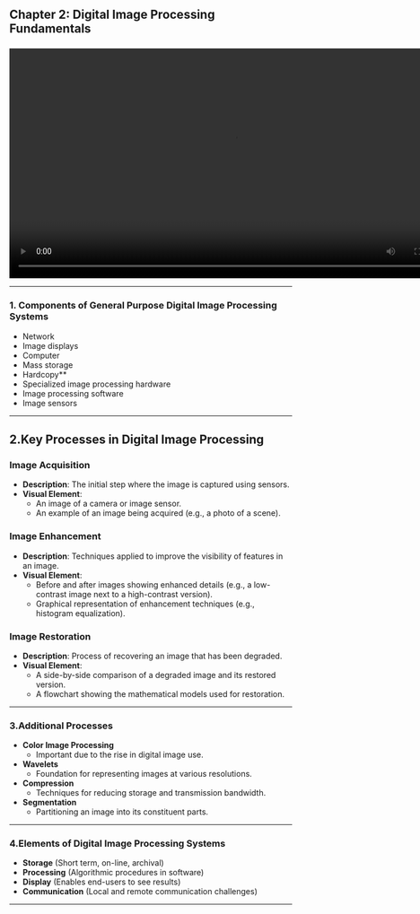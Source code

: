 ## Chapter 2: Digital Image Processing Fundamentals

### 

  <video src="phOotos/FundamentalSteps.mp4" width="800" height="410" controls>

  </video>


---

 ### 1. Components of General Purpose Digital Image Processing Systems


- Network
- Image displays
- Computer
- Mass storage
- Hardcopy**
- Specialized image processing hardware
- Image processing software
- Image sensors

---


## 2.Key Processes in Digital Image Processing

### Image Acquisition
- **Description**: The initial step where the image is captured using sensors.
- **Visual Element**:
  - An image of a camera or image sensor.
  - An example of an image being acquired (e.g., a photo of a scene).



### Image Enhancement
- **Description**: Techniques applied to improve the visibility of features in an image.
- **Visual Element**:
  - Before and after images showing enhanced details (e.g., a low-contrast image next to a high-contrast version).
  - Graphical representation of enhancement techniques (e.g., histogram equalization).


### Image Restoration
- **Description**: Process of recovering an image that has been degraded.
- **Visual Element**:
  - A side-by-side comparison of a degraded image and its restored version.
  - A flowchart showing the mathematical models used for restoration.


---
### 3.Additional Processes
- **Color Image Processing**
   - Important due to the rise in digital image use.
- **Wavelets**
   - Foundation for representing images at various resolutions.
- **Compression**
   - Techniques for reducing storage and transmission bandwidth.
- **Segmentation**
   - Partitioning an image into its constituent parts.

---
### 4.Elements of Digital Image Processing Systems
- **Storage** (Short term, on-line, archival)
- **Processing** (Algorithmic procedures in software)
- **Display** (Enables end-users to see results)
- **Communication** (Local and remote communication challenges)
---
